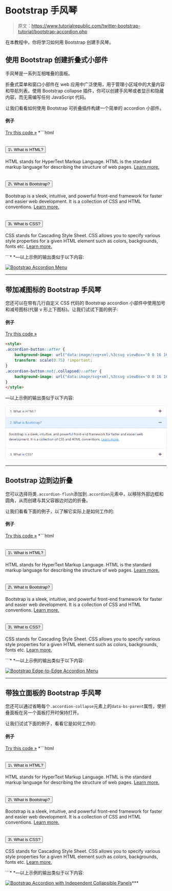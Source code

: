 # Bootstrap 手风琴

> 原文：<https://www.tutorialrepublic.com/twitter-bootstrap-tutorial/bootstrap-accordion.php>

在本教程中，你将学习如何用 Bootstrap 创建手风琴。

## 使用 Bootstrap 创建折叠式小部件

手风琴是一系列互相堆叠的面板。

折叠式菜单和窗口小部件在 web 应用中广泛使用，用于管理小区域中的大量内容和导航列表。使用 Bootstrap collapse 插件，你可以创建手风琴或者显示和隐藏内容，而无需编写任何 JavaScript 代码。

让我们看看如何使用 Bootstrap 可折叠插件构建一个简单的 accordion 小部件。

#### 例子

[Try this code »](../codelab.php?topic=bootstrap&file=accordion "Try this code using online Editor") *```html
<div class="accordion" id="myAccordion">
    <div class="accordion-item">
        <h2 class="accordion-header" id="headingOne">
            <button type="button" class="accordion-button collapsed" data-bs-toggle="collapse" data-bs-target="#collapseOne">1\. What is HTML?</button>									
        </h2>
        <div id="collapseOne" class="accordion-collapse collapse" data-bs-parent="#myAccordion">
            <div class="card-body">
                <p>HTML stands for HyperText Markup Language. HTML is the standard markup language for describing the structure of web pages. <a href="https://www.tutorialrepublic.com/html-tutorial/" target="_blank">Learn more.</a></p>
            </div>
        </div>
    </div>
    <div class="accordion-item">
        <h2 class="accordion-header" id="headingTwo">
            <button type="button" class="accordion-button" data-bs-toggle="collapse" data-bs-target="#collapseTwo">2\. What is Bootstrap?</button>
        </h2>
        <div id="collapseTwo" class="accordion-collapse collapse show" data-bs-parent="#myAccordion">
            <div class="card-body">
                <p>Bootstrap is a sleek, intuitive, and powerful front-end framework for faster and easier web development. It is a collection of CSS and HTML conventions. <a href="https://www.tutorialrepublic.com/twitter-bootstrap-tutorial/" target="_blank">Learn more.</a></p>
            </div>
        </div>
    </div>
    <div class="accordion-item">
        <h2 class="accordion-header" id="headingThree">
            <button type="button" class="accordion-button collapsed" data-bs-toggle="collapse" data-bs-target="#collapseThree">3\. What is CSS?</button>                     
        </h2>
        <div id="collapseThree" class="accordion-collapse collapse" data-bs-parent="#myAccordion">
            <div class="card-body">
                <p>CSS stands for Cascading Style Sheet. CSS allows you to specify various style properties for a given HTML element such as colors, backgrounds, fonts etc. <a href="https://www.tutorialrepublic.com/css-tutorial/" target="_blank">Learn more.</a></p>
            </div>
        </div>
    </div>
</div>
```*  *—以上示例的输出类似于以下内容:

[![Bootstrap Accordion Menu](img/66f1735220b6cb6ce2a897e9fcb7424e.png)](../codelab.php?topic=bootstrap&file=accordion) 

* * *

## 带加减图标的 Bootstrap 手风琴

您还可以在带有几行自定义 CSS 代码的 Bootstrap accordion 小部件中使用加号和减号图标(代替 v 形上下图标)。让我们试试下面的例子:

#### 例子

[Try this code »](../codelab.php?topic=bootstrap&file=accordion-with-plus-minus-icon "Try this code using online Editor")

```html
<style>
.accordion-button::after {
    background-image: url("data:image/svg+xml,%3csvg viewBox='0 0 16 16' fill='%23333' xmlns='http://www.w3.org/2000/svg'%3e%3cpath fill-rule='evenodd' d='M8 0a1 1 0 0 1 1 1v6h6a1 1 0 1 1 0 2H9v6a1 1 0 1 1-2 0V9H1a1 1 0 0 1 0-2h6V1a1 1 0 0 1 1-1z' clip-rule='evenodd'/%3e%3c/svg%3e");
    transform: scale(0.75) !important;
}
.accordion-button:not(.collapsed)::after {
    background-image: url("data:image/svg+xml,%3csvg viewBox='0 0 16 16' fill='%23333' xmlns='http://www.w3.org/2000/svg'%3e%3cpath fill-rule='evenodd' d='M0 8a1 1 0 0 1 1-1h14a1 1 0 1 1 0 2H1a1 1 0 0 1-1-1z' clip-rule='evenodd'/%3e%3c/svg%3e");
}
</style>
```

—以上示例的输出类似于以下内容:

[![Bootstrap Accordion with Plus Minus Icons](img/2cadec07a3cba57d6908ff5ecf127986.png)](../codelab.php?topic=bootstrap&file=accordion-with-plus-minus-icon) 

* * *

## Bootstrap 边到边折叠

您可以选择将类`.accordion-flush`添加到`.accordion`元素中，以移除外部边框和圆角，从而创建与其父容器边对边的折叠。

让我们看看下面的例子，以了解它实际上是如何工作的:

#### 例子

[Try this code »](../codelab.php?topic=bootstrap&file=edge-to-edge-accordion "Try this code using online Editor") *```html
<div class="accordion accordion-flush" id="myAccordion">
    <div class="accordion-item">
        <h2 class="accordion-header" id="headingOne">
            <button type="button" class="accordion-button collapsed" data-bs-toggle="collapse" data-bs-target="#collapseOne">1\. What is HTML?</button>									
        </h2>
        <div id="collapseOne" class="accordion-collapse collapse" data-bs-parent="#myAccordion">
            <div class="card-body">
                <p>HTML stands for HyperText Markup Language. HTML is the standard markup language for describing the structure of web pages. <a href="https://www.tutorialrepublic.com/html-tutorial/" target="_blank">Learn more.</a></p>
            </div>
        </div>
    </div>
    <div class="accordion-item">
        <h2 class="accordion-header" id="headingTwo">
            <button type="button" class="accordion-button" data-bs-toggle="collapse" data-bs-target="#collapseTwo">2\. What is Bootstrap?</button>
        </h2>
        <div id="collapseTwo" class="accordion-collapse collapse show" data-bs-parent="#myAccordion">
            <div class="card-body">
                <p>Bootstrap is a sleek, intuitive, and powerful front-end framework for faster and easier web development. It is a collection of CSS and HTML conventions. <a href="https://www.tutorialrepublic.com/twitter-bootstrap-tutorial/" target="_blank">Learn more.</a></p>
            </div>
        </div>
    </div>
    <div class="accordion-item">
        <h2 class="accordion-header" id="headingThree">
            <button type="button" class="accordion-button collapsed" data-bs-toggle="collapse" data-bs-target="#collapseThree">3\. What is CSS?</button>                     
        </h2>
        <div id="collapseThree" class="accordion-collapse collapse" data-bs-parent="#myAccordion">
            <div class="card-body">
                <p>CSS stands for Cascading Style Sheet. CSS allows you to specify various style properties for a given HTML element such as colors, backgrounds, fonts etc. <a href="https://www.tutorialrepublic.com/css-tutorial/" target="_blank">Learn more.</a></p>
            </div>
        </div>
    </div>
</div>
```*  *—以上示例的输出类似于以下内容:

[![Bootstrap Edge-to-Edge Accordion Menu](img/113c32e0d49d0d227e411686e867fea0.png)](../codelab.php?topic=bootstrap&file=accordion) 

* * *

## 带独立面板的 Bootstrap 手风琴

您还可以通过省略每个`.accordion-collapse`元素上的`data-bs-parent`属性，使折叠面板在另一个面板打开时保持打开。

让我们试试下面的例子，看看它是如何工作的:

#### 例子

[Try this code »](../codelab.php?topic=bootstrap&file=accordion-with-independent-collapsible-panels "Try this code using online Editor") *```html
<div class="accordion" id="myAccordion">
    <div class="accordion-item">
        <h2 class="accordion-header" id="headingOne">
            <button type="button" class="accordion-button collapsed" data-bs-toggle="collapse" data-bs-target="#collapseOne">1\. What is HTML?</button>									
        </h2>
        <div id="collapseOne" class="accordion-collapse collapse">
            <div class="card-body">
                <p>HTML stands for HyperText Markup Language. HTML is the standard markup language for describing the structure of web pages. <a href="https://www.tutorialrepublic.com/html-tutorial/" target="_blank">Learn more.</a></p>
            </div>
        </div>
    </div>
    <div class="accordion-item">
        <h2 class="accordion-header" id="headingTwo">
            <button type="button" class="accordion-button" data-bs-toggle="collapse" data-bs-target="#collapseTwo">2\. What is Bootstrap?</button>
        </h2>
        <div id="collapseTwo" class="accordion-collapse collapse show">
            <div class="card-body">
                <p>Bootstrap is a sleek, intuitive, and powerful front-end framework for faster and easier web development. It is a collection of CSS and HTML conventions. <a href="https://www.tutorialrepublic.com/twitter-bootstrap-tutorial/" target="_blank">Learn more.</a></p>
            </div>
        </div>
    </div>
    <div class="accordion-item">
        <h2 class="accordion-header" id="headingThree">
            <button type="button" class="accordion-button collapsed" data-bs-toggle="collapse" data-bs-target="#collapseThree">3\. What is CSS?</button>                     
        </h2>
        <div id="collapseThree" class="accordion-collapse collapse">
            <div class="card-body">
                <p>CSS stands for Cascading Style Sheet. CSS allows you to specify various style properties for a given HTML element such as colors, backgrounds, fonts etc. <a href="https://www.tutorialrepublic.com/css-tutorial/" target="_blank">Learn more.</a></p>
            </div>
        </div>
    </div>
</div>
```*  *—以上示例的输出类似于以下内容:

[![Bootstrap Accordion with Independent Collapsible Panels](img/fec25ef3e5a33bb2f7634fed5dbc40e6.png)](../codelab.php?topic=bootstrap&file=accordion-with-independent-collapsible-panels)***